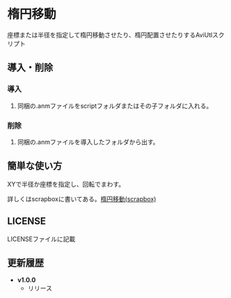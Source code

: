 # 楕円移動
座標または半径を指定して楕円移動させたり、楕円配置させたりするAviUtlスクリプト

## 導入・削除
### 導入
1. 同梱の.anmファイルをscriptフォルダまたはその子フォルダに入れる。
### 削除
1. 同梱の.anmファイルを導入したフォルダから出す。

## 簡単な使い方
XYで半径か座標を指定し、回転でまわす。

詳しくはscrapboxに書いてある。[楕円移動(scrapbox)](https://scrapbox.io/korarei/%E6%A5%95%E5%86%86%E7%A7%BB%E5%8B%95)

## LICENSE
LICENSEファイルに記載

## 更新履歴

- **v1.0.0**
  - リリース